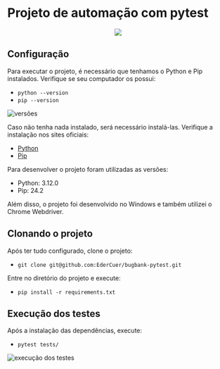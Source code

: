 
# Projeto de automação com pytest

<p align="center">
  <img src="https://encrypted-tbn0.gstatic.com/images?q=tbn:ANd9GcT53FNUfoJOMmuxHw_461WuMi5GZ7nQHoRjtg&s">
</p>


## Configuração

Para executar o projeto, é necessário que tenhamos o Python e Pip instalados. Verifique se seu computador os possui:
- `python --version`
- `pip --version`

![versões](https://i.ibb.co/y8s3tmZ/Captura-de-tela-2024-10-06-095457.png)

Caso não tenha nada instalado, será necessário instalá-las. Verifique a instalação nos sites oficiais:
- [Python](https://www.python.org/downloads/)
- [Pip](https://pip.pypa.io/en/stable/cli/pip_install/) 

Para desenvolver o projeto foram utilizadas as versões:
- Python: 3.12.0
- Pip: 24.2

Além disso, o projeto foi desenvolvido no Windows e também utilizei o Chrome Webdriver.

## Clonando o projeto

Após ter tudo configurado, clone o projeto:
- `git clone git@github.com:EderCuer/bugbank-pytest.git`

Entre no diretório do projeto e execute:
- `pip install -r requirements.txt`

## Execução dos testes

Após a instalação das dependências, execute:
- `pytest tests/`

![execução dos testes](https://i.ibb.co/gMPCxps/Captura-de-tela-2024-10-12-124915.png)
